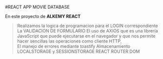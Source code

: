 #REACT APP MOVIE DATABASE

En este proyecto de **ALKEMY REACT**
> Realizamos la logica de programacion para el LOGIN correspondiente
> La VALIDACION DE FORMULARIO 
> El uso de AXIOS que es una librería JavaScript que puede ejecutarse en el navegador y que nos permite hacer sencillas las operaciones como cliente HTTP,  
> El manejo de errores mediante toastify
> Almacenamiento LOCALSTORAGE y SESSIONSTORAGE
> REACT ROUTER DOM
